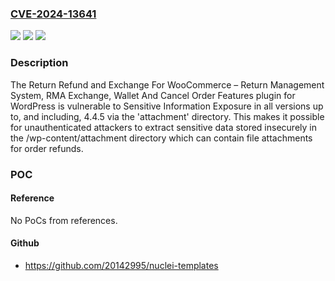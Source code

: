 ### [CVE-2024-13641](https://cve.mitre.org/cgi-bin/cvename.cgi?name=CVE-2024-13641)
![](https://img.shields.io/static/v1?label=Product&message=Return%20Refund%20and%20Exchange%20For%20WooCommerce%20%E2%80%93%20Return%20Management%20System%2C%20RMA%20Exchange%2C%20Wallet%20And%20Cancel%20Order%20Features&color=blue)
![](https://img.shields.io/static/v1?label=Version&message=*%3C%3D%204.4.5%20&color=brighgreen)
![](https://img.shields.io/static/v1?label=Vulnerability&message=CWE-200%20Exposure%20of%20Sensitive%20Information%20to%20an%20Unauthorized%20Actor&color=brighgreen)

### Description

The Return Refund and Exchange For WooCommerce – Return Management System, RMA Exchange, Wallet And Cancel Order Features plugin for WordPress is vulnerable to Sensitive Information Exposure in all versions up to, and including, 4.4.5 via the 'attachment' directory. This makes it possible for unauthenticated attackers to extract sensitive data stored insecurely in the /wp-content/attachment directory which can contain file attachments for order refunds.

### POC

#### Reference
No PoCs from references.

#### Github
- https://github.com/20142995/nuclei-templates

